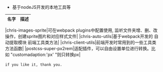 + 基于nodeJS开发的本地工具等

|名字|描述|
|:---:|:----:|

|chris-images-sprite|可在webpack plugins中配置使用, 监听文件夹增、删、改操作，创建sprite图片和对应样式文件|
|chris-auto-utils|基于webpack开发的 自动提取模块 前端工具类方法|
|chris-client-utils|前端开发时常用到的一些工具类方法函数|
|postcss-super-px2rem|适配插件，可以自由设置单位进行转换。比如 "customadaption:'px' "则只转换px|


`if you like it, thank you.`

[^_^]:
    如果你喜欢，奖励作者一杯咖啡吧。~
    
[^_^]:
    <img align="left" width="135" height="auto" title="Please give me a cup of coffee" src="https://github.com/host166/chris-npm-scripts/blob/master/library/WechatIGM2.jpeg" />